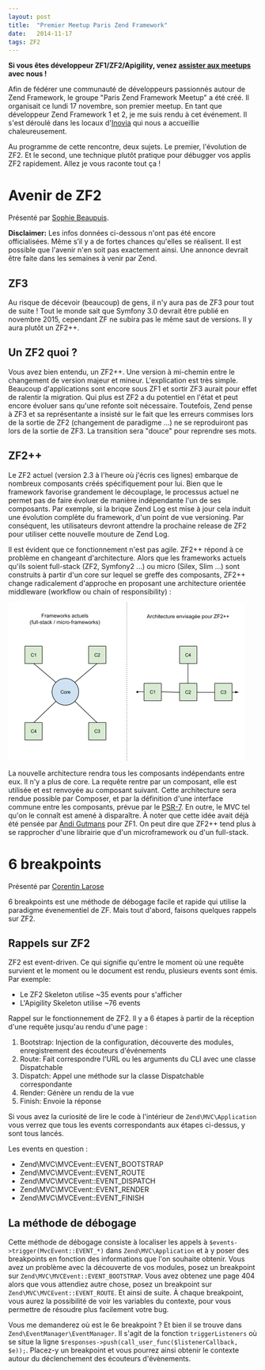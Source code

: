 ```yaml
---
layout: post
title:  "Premier Meetup Paris Zend Framework"
date:   2014-11-17
tags: ZF2
---
```


__Si vous êtes développeur ZF1/ZF2/Apigility, venez [assister aux meetups](http://www.meetup.com/Paris-Zend-Framework-Meetup/) avec nous !__

Afin de fédérer une communauté de développeurs passionnés autour de Zend Framework, le groupe "Paris Zend Framework Meetup" a été créé. Il organisait ce lundi 17 novembre, son premier meetup. En tant que développeur Zend Framework 1 et 2, je me suis rendu à cet événement. Il s'est déroulé dans les locaux d'[Inovia](https://twitter.com/inoviateam) qui nous a accueillie chaleureusement.

Au programme de cette rencontre, deux sujets. Le premier, l'évolution de ZF2. Et le second, une technique plutôt pratique pour débugger vos applis ZF2 rapidement. Allez je vous raconte tout ça !

# Avenir de ZF2

Présenté par [Sophie Beaupuis](https://twitter.com/so_php_ie).

__Disclaimer:__ Les infos données ci-dessous n'ont pas été encore officialisées. Même s’il y a de fortes chances qu'elles se réalisent. Il est possible que l'avenir n'en soit pas exactement ainsi. Une annonce devrait être faite dans les semaines à venir par Zend.

## ZF3
Au risque de décevoir (beaucoup) de gens, il n'y aura pas de ZF3 pour tout de suite ! Tout le monde sait que Symfony 3.0 devrait être publié en novembre 2015, cependant ZF ne subira pas le même saut de versions. Il y aura plutôt un ZF2++.

## Un ZF2 quoi ?
Vous avez bien entendu, un ZF2++. Une version à mi-chemin entre le changement de version majeur et mineur. L'explication est très simple. Beaucoup d'applications sont encore sous ZF1 et sortir ZF3 aurait pour effet de ralentir la migration. Qui plus est ZF2 a du potentiel en l'état et peut encore évoluer sans qu'une refonte soit nécessaire. Toutefois, Zend pense à ZF3 et sa représentante a insisté sur le fait que les erreurs commises lors de la sortie de ZF2 (changement de paradigme ...) ne se reproduiront pas lors de la sortie de ZF3. La transition sera "douce" pour reprendre ses mots.

## ZF2++
Le ZF2 actuel (version 2.3 à l'heure où j'écris ces lignes) embarque de nombreux composants créés spécifiquement pour lui. Bien que le framework favorise grandement le découplage, le processus actuel ne permet pas de faire évoluer de manière indépendante l'un de ses composants. Par exemple, si la brique Zend Log est mise à jour cela induit une évolution complète du framework, d'un point de vue versioning. Par conséquent, les utilisateurs devront attendre la prochaine release de ZF2 pour utiliser cette nouvelle mouture de Zend Log.

Il est évident que ce fonctionnement n'est pas agile. ZF2++ répond à ce problème en changeant d'architecture. Alors que les frameworks actuels qu'ils soient full-stack (ZF2, Symfony2 ...) ou micro (Silex, Slim ...) sont construits à partir d'un core sur lequel se greffe des composants, ZF2++ change radicalement d'approche en proposant une architecture orientée middleware (workflow ou chain of responsibility) :

![Ceci est un schéma très simplifié](/assets/full-stack-micro-vs-zf2plusplus.png)

La nouvelle architecture rendra tous les composants indépendants entre eux. Il n'y a plus de core. La requête rentre par un composant, elle est utilisée et est renvoyée au composant suivant. Cette architecture sera rendue possible par Composer, et par la définition d'une interface commune entre les composants, prévue par le [PSR-7](https://github.com/php-fig/fig-standards/blob/master/proposed/http-message.md). En outre, le MVC tel qu'on le connaît est amené à disparaître. À noter que cette idée avait déjà été pensée par [Andi Gutmans](https://twitter.com/andigutmans) pour ZF1. On peut dire que ZF2++ tend plus à se rapprocher d'une librairie que d'un microframework ou d'un full-stack.

# 6 breakpoints
Présenté par [Corentin Larose](https://twitter.com/corentinlarose)

6 breakpoints est une méthode de débogage facile et rapide qui utilise la paradigme évenementiel de ZF. Mais tout d'abord, faisons quelques rappels sur ZF2.

## Rappels sur ZF2
ZF2 est event-driven. Ce qui signifie qu'entre le moment où une requête survient et le moment ou le document est rendu, plusieurs events sont émis.
Par exemple:

* Le ZF2 Skeleton utilise ~35 events pour s'afficher
* L'Apigility Skeleton utilise ~76 events

Rappel sur le fonctionnement de ZF2. Il y a 6 étapes à partir de la réception d'une requête jusqu'au rendu d'une page :

1. Bootstrap: Injection de la configuration, découverte des modules, enregistrement des écouteurs d'événements
2. Route: Fait correspondre l'URL ou les arguments du CLI avec une classe Dispatchable
3. Dispatch: Appel une méthode sur la classe Dispatchable correspondante
4. Render: Génère un rendu de la vue
5. Finish: Envoie la réponse

Si vous avez la curiosité de lire le code à l'intérieur de `Zend\MVC\Application` vous verrez que tous les events correspondants aux étapes ci-dessus, y sont tous lancés.

Les events en question :

* Zend\MVC\MVCEvent::EVENT_BOOTSTRAP
* Zend\MVC\MVCEvent::EVENT_ROUTE
* Zend\MVC\MVCEvent::EVENT_DISPATCH
* Zend\MVC\MVCEvent::EVENT_RENDER
* Zend\MVC\MVCEvent::EVENT_FINISH

## La méthode de débogage
Cette méthode de débogage consiste à localiser les appels à `$events->trigger(MvcEvent::EVENT_*)` dans `Zend\MVC\Application` et à y poser des breakpoints en fonction des informations que l'on souhaite obtenir.
Vous avez un problème avec la découverte de vos modules, posez un breakpoint sur `Zend\MVC\MVCEvent::EVENT_BOOTSTRAP`. Vous avez obtenez une page 404 alors que vous attendiez autre chose, posez un breakpoint sur `Zend\MVC\MVCEvent::EVENT_ROUTE`. Et ainsi de suite.
À chaque breakpoint, vous aurez la possibilité de voir les variables du contexte, pour vous permettre de résoudre plus facilement votre bug.

Vous me demanderez où est le 6e breakpoint ?
Et bien il se trouve dans `Zend\EventManager\EventManager`. Il s'agit de la fonction `triggerListeners` où se situe  la ligne `$responses->push(call_user_func($listenerCallback, $e));`.
Placez-y un breakpoint et vous pourrez ainsi obtenir le contexte autour du déclenchement des écouteurs d'évènements.
